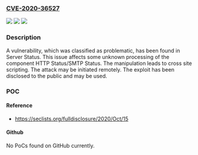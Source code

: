 ### [CVE-2020-36527](https://cve.mitre.org/cgi-bin/cvename.cgi?name=CVE-2020-36527)
![](https://img.shields.io/static/v1?label=Product&message=Server%20Status&color=blue)
![](https://img.shields.io/static/v1?label=Version&message=n%2Fa&color=blue)
![](https://img.shields.io/static/v1?label=Vulnerability&message=CWE-79%20Cross%20Site%20Scripting&color=brighgreen)

### Description

A vulnerability, which was classified as problematic, has been found in Server Status. This issue affects some unknown processing of the component HTTP Status/SMTP Status. The manipulation leads to cross site scripting. The attack may be initiated remotely. The exploit has been disclosed to the public and may be used.

### POC

#### Reference
- https://seclists.org/fulldisclosure/2020/Oct/15

#### Github
No PoCs found on GitHub currently.

